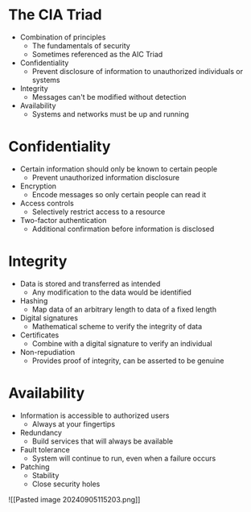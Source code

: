 # The CIA Triad
- Combination of principles
	- The fundamentals of security
	- Sometimes referenced as the AIC Triad
- Confidentiality
	- Prevent disclosure of information to unauthorized individuals or systems
- Integrity
	- Messages can't be modified without detection
- Availability
	- Systems and networks must be up and running
# Confidentiality
- Certain information should only be known to certain people
	- Prevent unauthorized information disclosure
- Encryption
	- Encode messages so only certain people can read it
- Access controls
	- Selectively restrict access to a resource
- Two-factor authentication
	- Additional confirmation before information is disclosed
# Integrity
- Data is stored and transferred as intended
	- Any modification to the data would be identified
- Hashing
	- Map data of an arbitrary length to data of a fixed length
- Digital signatures
	- Mathematical scheme to verify the integrity of data
- Certificates
	- Combine with a digital signature to verify an individual
- Non-repudiation
	- Provides proof of integrity, can be asserted to be genuine
# Availability
- Information is accessible to authorized users
	- Always at your fingertips
- Redundancy
	- Build services that will always be available
- Fault tolerance
	- System will continue to run, even when a failure occurs
- Patching
	- Stability
	- Close security holes

![[Pasted image 20240905115203.png]]
